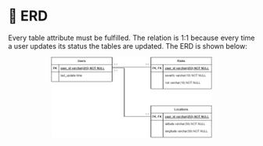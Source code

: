 # :date: ERD
<p align="justify">Every table attribute must be fulfilled. The relation is 1:1 because every time a user updates its status the tables are updated. The ERD is shown below: </p>

<p align="center" width="100%"><img src="https://github.com/ErnoMitrovic/WebSeekers/blob/main/fig/ERD.png" alt="ERD" width="65%"></a></p>
